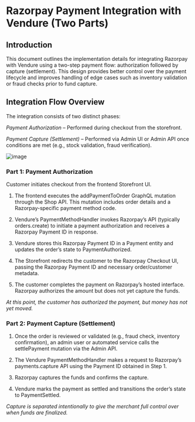 
# Razorpay Payment Integration with Vendure (Two Parts) 

## Introduction
This document outlines the implementation details for integrating Razorpay with Vendure using a two-step payment flow: authorization followed by capture (settlement). This design provides better control over the payment lifecycle and improves handling of edge cases such as inventory validation or fraud checks prior to fund capture.

## Integration Flow Overview
The integration consists of two distinct phases:

*Payment Authorization* – Performed during checkout from the storefront.

*Payment Capture (Settlement)* – Performed via Admin UI or Admin API once conditions are met (e.g., stock validation, fraud verification).

![image](https://github.com/user-attachments/assets/4f8a0781-f892-48fd-ab98-d4ab2f4ef244)

### Part 1: Payment Authorization
Customer initiates checkout from the frontend Storefront UI.

1) The frontend executes the addPaymentToOrder GraphQL mutation through the Shop API. This mutation includes order details and a Razorpay-specific payment method code.

2) Vendure’s PaymentMethodHandler invokes Razorpay’s API (typically orders.create) to initiate a payment authorization and receives a Razorpay Payment ID in response.

3) Vendure stores this Razorpay Payment ID in a Payment entity and updates the order’s state to PaymentAuthorized.

4) The Storefront redirects the customer to the Razorpay Checkout UI, passing the Razorpay Payment ID and necessary order/customer metadata.

5) The customer completes the payment on Razorpay’s hosted interface. Razorpay authorizes the amount but does not yet capture the funds.

*At this point, the customer has authorized the payment, but money has not yet moved.*

### Part 2: Payment Capture (Settlement)
1) Once the order is reviewed or validated (e.g., fraud check, inventory confirmation), an admin user or automated service calls the settlePayment mutation via the Admin API.

2) The Vendure PaymentMethodHandler makes a request to Razorpay’s payments.capture API using the Payment ID obtained in Step 1.

3) Razorpay captures the funds and confirms the capture.

4) Vendure marks the payment as settled and transitions the order’s state to PaymentSettled.

*Capture is separated intentionally to give the merchant full control over when funds are finalized.*

